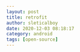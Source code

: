```yaml
---
layout: post
title: retrofit
author: sleticalboy
date: 2020-12-03 08:18:17
category: android
tags: [open-source]
---
```


